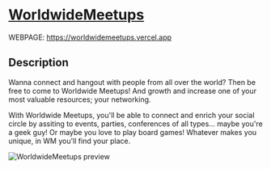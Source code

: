 # [WorldwideMeetups](https://worldwidemeetups.vercel.app)

WEBPAGE: https://worldwidemeetups.vercel.app

## Description

Wanna connect and hangout with people from all over the world? Then be free to come to Worldwide Meetups! And growth and
increase one of your most valuable resources; your networking.

With Worldwide Meetups, you'll be able to connect and enrich your social circle by assiting to events, parties,
conferences of all types... maybe you're a geek guy! Or maybe you love to play board games! Whatever makes you unique,
in WM you'll find your place.

![WorldwideMeetups preview](https://github.com/matias-fuentes/WorldwideMeetups/assets/70669575/02ca87d2-7208-4bd0-a00c-a59c6d49e908)
